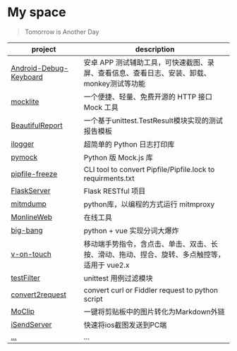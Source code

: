 # My space
> Tomorrow is Another Day

| project                   | description                                                                                |
| ------------------------- | ------------------------------------------------------------------------------------------ |
| [Android-Debug-Keyboard][1] | 安卓 APP 测试辅助工具，可快速截图、录屏、查看信息、查看日志、安装、卸载、monkey测试等功能 |
| [mocklite][2] | 一个便捷、轻量、免费开源的 HTTP 接口 Mock 工具 |
| [BeautifulReport][3] | 一个基于unittest.TestResult模块实现的测试报告模板 |
| [ilogger][4] | 超简单的 Python 日志打印库 |
| [pymock][5] | Python 版 Mock.js 库 |
| [pipfile-freeze][6] | CLI tool to convert Pipfile/Pipfile.lock to requirments.txt |
| [FlaskServer][8] | Flask RESTful 项目 |
| [mitmdump][9] | python库，以编程的方式运行 mitmproxy |
| [MonlineWeb][10] | 在线工具 |
| [big-bang][11] | python + vue 实现分词大爆炸 |
| [v-on-touch][12] | 移动端手势指令，含点击、单击、双击、长按、滑动、拖动、捏合、旋转、多点触控等，适用于 vue2.x |
| [testFilter][13] | unittest 用例过滤模块|
| [convert2request][14] | convert curl or Fiddler request to python script|
| [MoClip][15] | 一键将剪贴板中的图片转化为Markdown外链|
| [iSendServer][16] | 快速将ios截图发送到PC端|
| [...][17] | ...|

[1]: https://github.com/mocobk/Android-Debug-Keyboard
[2]: https://github.com/mocobk/mocklite
[3]: https://github.com/mocobk/BeautifulReport
[4]: https://github.com/mocobk/ilogger
[5]: https://github.com/mocobk/pymock
[6]: https://github.com/mocobk/pipfile-freeze
[7]: https://github.com/mocobk/mp-qrcode-test
[8]: https://github.com/mocobk/FlaskServer
[9]: https://github.com/mocobk/mitmdump
[10]: https://github.com/mocobk/MonlineWeb
[11]: https://github.com/mocobk/big-bang
[12]: https://github.com/mocobk/v-on-touch
[13]: https://github.com/mocobk/testFilter
[14]: https://github.com/mocobk/convert2request
[15]: https://github.com/mocobk/MoClip
[16]: https://github.com/mocobk/iSendServer
[17]: https://github.com/mocobk
